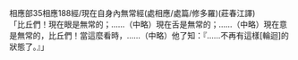 相應部35相應188經/現在自身內無常經(處相應/處篇/修多羅)(莊春江譯)  
「比丘們！現在眼是無常的；……（中略）現在舌是無常的；……（中略）現在意是無常的，比丘們！當這麼看時，……（中略）他了知：『……不再有這樣[輪迴]的狀態了。』」  
  
  
